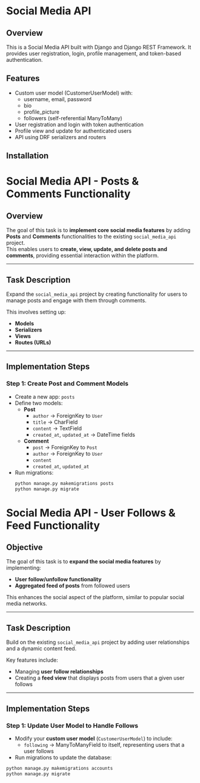 # Social Media API

## Overview

This is a Social Media API built with Django and Django REST Framework.
It provides user registration, login, profile management, and token-based authentication.

## Features

- Custom user model (CustomerUserModel) with:
  - username, email, password
  - bio
  - profile_picture
  - followers (self-referential ManyToMany)
- User registration and login with token authentication
- Profile view and update for authenticated users
- API using DRF serializers and routers

## Installation

# Social Media API - Posts & Comments Functionality

## Overview

The goal of this task is to **implement core social media features** by adding **Posts** and **Comments** functionalities to the existing `social_media_api` project.  
This enables users to **create, view, update, and delete posts and comments**, providing essential interaction within the platform.

---

## Task Description

Expand the `social_media_api` project by creating functionality for users to manage posts and engage with them through comments.

This involves setting up:

- **Models**
- **Serializers**
- **Views**
- **Routes (URLs)**

---

## Implementation Steps

### Step 1: Create Post and Comment Models

- Create a new app: `posts`
- Define two models:
  - **Post**
    - `author` → ForeignKey to `User`
    - `title` → CharField
    - `content` → TextField
    - `created_at`, `updated_at` → DateTime fields
  - **Comment**
    - `post` → ForeignKey to `Post`
    - `author` → ForeignKey to `User`
    - `content`
    - `created_at`, `updated_at`
- Run migrations:
  ```bash
  python manage.py makemigrations posts
  python manage.py migrate
  ```

# Social Media API - User Follows & Feed Functionality

## Objective

The goal of this task is to **expand the social media features** by implementing:

- **User follow/unfollow functionality**
- **Aggregated feed of posts** from followed users

This enhances the social aspect of the platform, similar to popular social media networks.

---

## Task Description

Build on the existing `social_media_api` project by adding user relationships and a dynamic content feed.

Key features include:

- Managing **user follow relationships**
- Creating a **feed view** that displays posts from users that a given user follows

---

## Implementation Steps

### Step 1: Update User Model to Handle Follows

- Modify your **custom user model** (`CustomerUserModel`) to include:
  - `following` → ManyToManyField to itself, representing users that a user follows
- Run migrations to update the database:

```bash
python manage.py makemigrations accounts
python manage.py migrate
```
